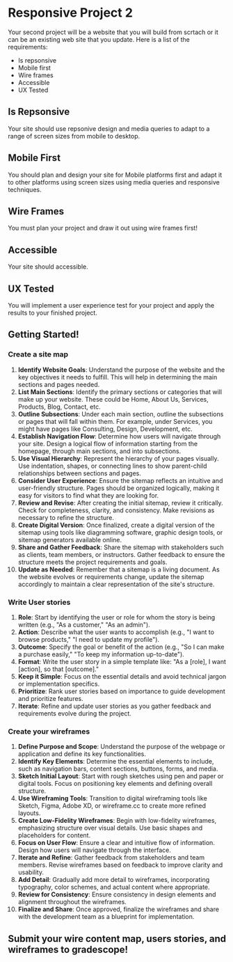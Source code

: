 # Responsive Project 2

Your second project will be a website that you will build from scrtach or it can be an existing web site that you update. Here is a list of the requirements:

- Is repsonsive 
- Mobile first 
- Wire frames 
- Accessible
- UX Tested

## Is Repsonsive 

Your site should use repsonive design and media queries to adapt to a range of screen sizes from mobile to desktop. 

## Mobile First 

You should plan and design your site for Mobile platforms first and adapt it to other platforms using screen sizes using media queries and responsive techniques. 

## Wire Frames 

You must plan your project and draw it out using wire frames first! 

## Accessible

Your site should accessible. 

## UX Tested

You will implement a user experience test for your project and apply the results to your finished project. 

## Getting Started! 

### Create a site map

1. **Identify Website Goals**: Understand the purpose of the website and the key objectives it needs to fulfill. This will help in determining the main sections and pages needed.
2. **List Main Sections**: Identify the primary sections or categories that will make up your website. These could be Home, About Us, Services, Products, Blog, Contact, etc.
3. **Outline Subsections**: Under each main section, outline the subsections or pages that will fall within them. For example, under Services, you might have pages like Consulting, Design, Development, etc.
4. **Establish Navigation Flow**: Determine how users will navigate through your site. Design a logical flow of information starting from the homepage, through main sections, and into subsections.
5. **Use Visual Hierarchy**: Represent the hierarchy of your pages visually. Use indentation, shapes, or connecting lines to show parent-child relationships between sections and pages.
6. **Consider User Experience**: Ensure the sitemap reflects an intuitive and user-friendly structure. Pages should be organized logically, making it easy for visitors to find what they are looking for.
7. **Review and Revise**: After creating the initial sitemap, review it critically. Check for completeness, clarity, and consistency. Make revisions as necessary to refine the structure.
8. **Create Digital Version**: Once finalized, create a digital version of the sitemap using tools like diagramming software, graphic design tools, or sitemap generators available online.
9. **Share and Gather Feedback**: Share the sitemap with stakeholders such as clients, team members, or instructors. Gather feedback to ensure the structure meets the project requirements and goals.
10. **Update as Needed**: Remember that a sitemap is a living document. As the website evolves or requirements change, update the sitemap accordingly to maintain a clear representation of the site's structure.

### Write User stories 

1. **Role**: Start by identifying the user or role for whom the story is being written (e.g., "As a customer," "As an admin").
2. **Action**: Describe what the user wants to accomplish (e.g., "I want to browse products," "I need to update my profile").
3. **Outcome**: Specify the goal or benefit of the action (e.g., "So I can make a purchase easily," "To keep my information up-to-date").
4. **Format**: Write the user story in a simple template like: "As a [role], I want [action], so that [outcome]."
5. **Keep it Simple**: Focus on the essential details and avoid technical jargon or implementation specifics.
6. **Prioritize**: Rank user stories based on importance to guide development and prioritize features.
7. **Iterate**: Refine and update user stories as you gather feedback and requirements evolve during the project.

### Create your wireframes 

1. **Define Purpose and Scope**: Understand the purpose of the webpage or application and define its key functionalities.
2. **Identify Key Elements**: Determine the essential elements to include, such as navigation bars, content sections, buttons, forms, and media.
3. **Sketch Initial Layout**: Start with rough sketches using pen and paper or digital tools. Focus on positioning key elements and defining overall structure.
4. **Use Wireframing Tools**: Transition to digital wireframing tools like Sketch, Figma, Adobe XD, or wireframe.cc to create more refined layouts.
5. **Create Low-Fidelity Wireframes**: Begin with low-fidelity wireframes, emphasizing structure over visual details. Use basic shapes and placeholders for content.
6. **Focus on User Flow**: Ensure a clear and intuitive flow of information. Design how users will navigate through the interface.
7. **Iterate and Refine**: Gather feedback from stakeholders and team members. Revise wireframes based on feedback to improve clarity and usability.
8. **Add Detail**: Gradually add more detail to wireframes, incorporating typography, color schemes, and actual content where appropriate.
9. **Review for Consistency**: Ensure consistency in design elements and alignment throughout the wireframes.
10. **Finalize and Share**: Once approved, finalize the wireframes and share with the development team as a blueprint for implementation.

## Submit your wire content map, users stories, and wireframes to gradescope!
